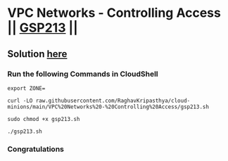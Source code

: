 # VPC Networks - Controlling Access || [GSP213](https://www.cloudskillsboost.google/focuses/1231?parent=catalog) ||

## Solution [here]()

### Run the following Commands in CloudShell
```
export ZONE=
```
```
curl -LO raw.githubusercontent.com/RaghavKripasthya/cloud-minions/main/VPC%20Networks%20-%20Controlling%20Access/gsp213.sh

sudo chmod +x gsp213.sh

./gsp213.sh
```

### Congratulations
